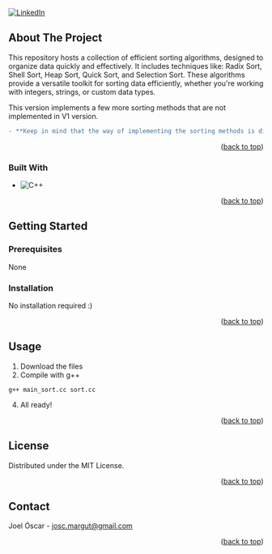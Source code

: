 [![LinkedIn][linkedin-shield]][linkedin-url]



<!-- ABOUT THE PROJECT -->
## About The Project


This repository hosts a collection of efficient sorting algorithms, designed to organize data quickly and effectively. It includes techniques like: Radix Sort, Shell Sort, Heap Sort, Quick Sort, and Selection Sort. 
These algorithms provide a versatile toolkit for sorting data efficiently, whether you're working with integers, strings, or custom data types.

This version implements a few more sorting methods that are not implemented in V1 version.

```diff
- **Keep in mind that the way of implementing the sorting methods is different too.**
```
<p align="right">(<a href="#readme-top">back to top</a>)</p>



### Built With


* ![C++][C++.js]

<p align="right">(<a href="#readme-top">back to top</a>)</p>



<!-- GETTING STARTED -->
## Getting Started

### Prerequisites

None

### Installation

No installation required :)

<p align="right">(<a href="#readme-top">back to top</a>)</p>


<!-- USAGE EXAMPLES -->
## Usage

1. Download the files
2. Compile with g++
```
g++ main_sort.cc sort.cc
```
4. All ready!

<p align="right">(<a href="#readme-top">back to top</a>)</p>




<!-- LICENSE -->
## License

Distributed under the MIT License.

<p align="right">(<a href="#readme-top">back to top</a>)</p>



<!-- CONTACT -->
## Contact

Joel Óscar - josc.margut@gmail.com

<p align="right">(<a href="#readme-top">back to top</a>)</p>



<!-- MARKDOWN LINKS & IMAGES -->
<!-- https://www.markdownguide.org/basic-syntax/#reference-style-links -->
[contributors-shield]: https://img.shields.io/github/contributors/github_username/repo_name.svg?style=for-the-badge
[contributors-url]: https://github.com/github_username/repo_name/graphs/contributors
[forks-shield]: https://img.shields.io/github/forks/github_username/repo_name.svg?style=for-the-badge
[forks-url]: https://github.com/github_username/repo_name/network/members
[stars-shield]: https://img.shields.io/github/stars/github_username/repo_name.svg?style=for-the-badge
[stars-url]: https://github.com/github_username/repo_name/stargazers
[issues-shield]: https://img.shields.io/github/issues/github_username/repo_name.svg?style=for-the-badge
[issues-url]: https://github.com/github_username/repo_name/issues
[license-shield]: https://img.shields.io/github/license/github_username/repo_name.svg?style=for-the-badge
[license-url]: https://github.com/github_username/repo_name/blob/master/LICENSE.txt
[linkedin-shield]: https://img.shields.io/badge/-LinkedIn-black.svg?style=for-the-badge&logo=linkedin&colorB=555
[linkedin-url]: https://www.linkedin.com/in/joel-%C3%B3scar-mart%C3%ADn-guti%C3%A9rrez-578ab8303
[product-screenshot]: images/screenshot.png
[Next.js]: https://img.shields.io/badge/next.js-000000?style=for-the-badge&logo=nextdotjs&logoColor=white
[Next-url]: https://nextjs.org/
[C++.js]: https://img.shields.io/badge/-C++-blue?logo=cplusplus
[React.js]: https://img.shields.io/badge/React-20232A?style=for-the-badge&logo=react&logoColor=61DAFB
[React-url]: https://reactjs.org/
[Vue.js]: https://img.shields.io/badge/Vue.js-35495E?style=for-the-badge&logo=vuedotjs&logoColor=4FC08D
[Vue-url]: https://vuejs.org/
[Angular.io]: https://img.shields.io/badge/Angular-DD0031?style=for-the-badge&logo=angular&logoColor=white
[Angular-url]: https://angular.io/
[Svelte.dev]: https://img.shields.io/badge/Svelte-4A4A55?style=for-the-badge&logo=svelte&logoColor=FF3E00
[Svelte-url]: https://svelte.dev/
[Laravel.com]: https://img.shields.io/badge/Laravel-FF2D20?style=for-the-badge&logo=laravel&logoColor=white
[Laravel-url]: https://laravel.com
[Bootstrap.com]: https://img.shields.io/badge/Bootstrap-563D7C?style=for-the-badge&logo=bootstrap&logoColor=white
[Bootstrap-url]: https://getbootstrap.com
[JQuery.com]: https://img.shields.io/badge/jQuery-0769AD?style=for-the-badge&logo=jquery&logoColor=white
[JQuery-url]: https://jquery.com 
